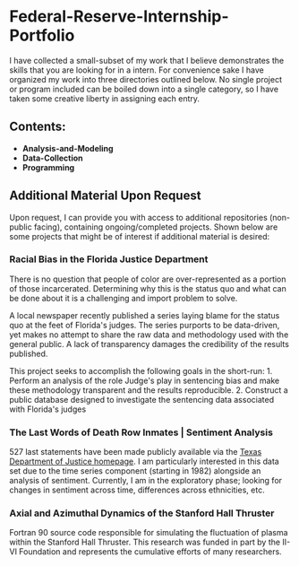 # Federal-Reserve-Internship-Portfolio

I have collected a small-subset of my work that I believe demonstrates the skills that you are looking for in a intern. For convenience sake I have organized my work into three directories outlined below. No single project or program included can be boiled down into a single category, so I have taken some creative liberty in assigning each entry. 

## Contents:

- **Analysis-and-Modeling**
- **Data-Collection**
- **Programming**


## Additional Material Upon Request
Upon request, I can provide you with access to additional repositories (non-public facing), containing ongoing/completed projects. Shown below are some projects that might be of interest if additional material is desired:  

### Racial Bias in the Florida Justice Department
There is no question that people of color are over-represented as a portion of those incarcerated. Determining why this is the status quo and what can be done about it is a challenging and import problem to solve. 

A local newspaper recently published a series laying blame for the status quo at the feet of Florida's judges. The series purports to be data-driven, yet makes no attempt to share the raw data and methodology used with the general public. A lack of transparency damages the credibility of the results published. 

This project seeks to accomplish the following goals in the short-run:
	1. Perform an analysis of the role Judge's play in sentencing bias and make these methodology transparent and the results reproducible.
	2. Construct a public database designed to investigate the sentencing data associated with Florida's judges


### The Last Words of Death Row Inmates | Sentiment Analysis
527 last statements have been made publicly available via the [Texas Department of Justice homepage](https://www.tdcj.state.tx.us/death_row/dr_executed_offenders.html). I am particularly interested in this data set due to the time series component (starting in 1982) alongside an analysis of sentiment. Currently, I am in the exploratory phase; looking for changes in sentiment across time, differences across ethnicities, etc. 

### Axial and Azimuthal Dynamics of the Stanford Hall Thruster
Fortran 90 source code responsible for simulating the fluctuation of plasma within the Stanford Hall Thruster.  This research was funded in part by the II-VI Foundation and represents the cumulative efforts of many researchers.  
